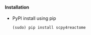 #### Installation 

- PyPI install using pip 
    ``` 
    (sudo) pip install scpy4reactome 
    ```
